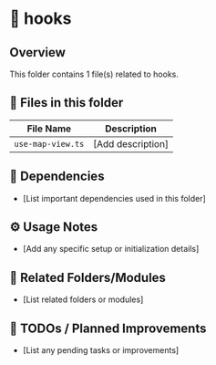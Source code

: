# 📂 hooks

## Overview
This folder contains 1 file(s) related to hooks.

## 📄 Files in this folder

| File Name | Description |
|-----------|-------------|
| `use-map-view.ts` | [Add description] |

## 🔗 Dependencies
- [List important dependencies used in this folder]

## ⚙️ Usage Notes
- [Add any specific setup or initialization details]

## 🔄 Related Folders/Modules
- [List related folders or modules]

## 🚧 TODOs / Planned Improvements
- [List any pending tasks or improvements]
